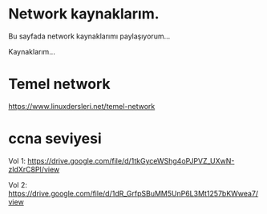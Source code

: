 # Network kaynaklarım.


Bu sayfada network kaynaklarımı paylaşıyorum...


Kaynaklarım...

# Temel network


https://www.linuxdersleri.net/temel-network

# ccna seviyesi


Vol 1: https://drive.google.com/file/d/1tkGyceWShg4oPJPVZ_UXwN-zldXrC8PI/view

Vol 2: https://drive.google.com/file/d/1dR_GrfpSBuMM5UnP6L3Mt1257bKWwea7/view
